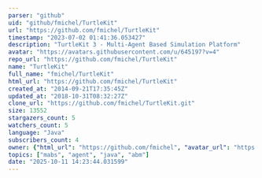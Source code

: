 ```yaml
---
parser: "github"
uid: "github/fmichel/TurtleKit"
url: "https://github.com/fmichel/TurtleKit"
timestamp: "2023-07-02 01:41:36.053427"
description: "TurtleKit 3 - Multi-Agent Based Simulation Platform"
avatar: "https://avatars.githubusercontent.com/u/645197?v=4"
repo_url: "https://github.com/fmichel/TurtleKit"
name: "TurtleKit"
full_name: "fmichel/TurtleKit"
html_url: "https://github.com/fmichel/TurtleKit"
created_at: "2014-09-21T17:35:45Z"
updated_at: "2018-10-31T08:32:27Z"
clone_url: "https://github.com/fmichel/TurtleKit.git"
size: 13552
stargazers_count: 5
watchers_count: 5
language: "Java"
subscribers_count: 4
owner: {"html_url": "https://github.com/fmichel", "avatar_url": "https://avatars.githubusercontent.com/u/645197?v=4", "login": "fmichel", "type": "User"}
topics: ["mabs", "agent", "java", "abm"]
date: "2025-10-11 14:23:44.031599"
---
```

